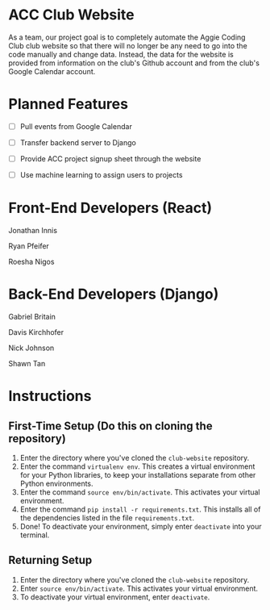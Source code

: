 # ACC Club Website
As a team, our project goal is to completely automate the Aggie Coding Club club website so that there will no longer be any need to go into the code manually and change data. Instead, the data for the website is provided from information on the club's Github account and from the club's Google Calendar account.

# Planned Features
- [ ] Pull events from Google Calendar

- [ ] Transfer backend server to Django

- [ ] Provide ACC project signup sheet through the website

- [ ] Use machine learning to assign users to projects

# Front-End Developers (React)
Jonathan Innis

Ryan Pfeifer

Roesha Nigos

# Back-End Developers (Django)
Gabriel Britain

Davis Kirchhofer

Nick Johnson

Shawn Tan

# Instructions

## First-Time Setup (Do this on cloning the repository)
1. Enter the directory where you've cloned the `club-website` repository.
2. Enter the command `virtualenv env`. This creates a virtual environment for your Python libraries, to keep your installations separate from other Python environments.
3. Enter the command `source env/bin/activate`. This activates your virtual environment.
4. Enter the command `pip install -r requirements.txt`. This installs all of the dependencies listed in the file `requirements.txt`.
5. Done! To deactivate your environment, simply enter `deactivate` into your terminal.

## Returning Setup
1. Enter the directory where you've cloned the `club-website` repository.
2. Enter `source env/bin/activate`. This activates your virtual environment.
3. To deactivate your virtual environment, enter `deactivate`.
